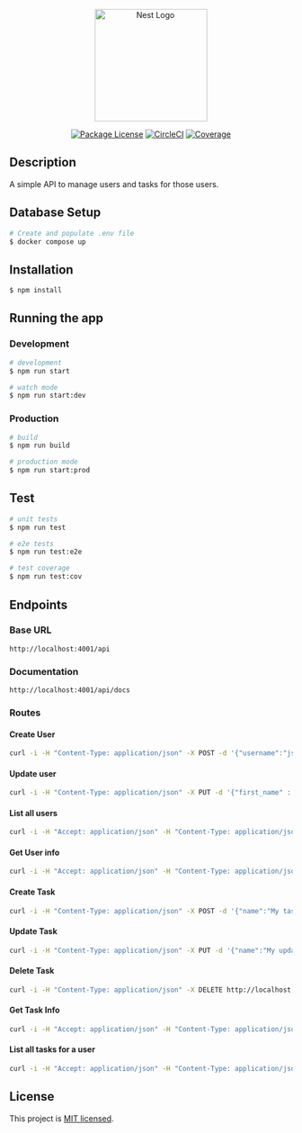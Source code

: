 <p align="center">
  <a href="http://nestjs.com/" target="blank"><img src="https://assets-global.website-files.com/64f709f1309acba2b5ccaa48/65086cff3f18fbe84ee4a16f_TourAxis_Colour.svg" width="200" alt="Nest Logo" /></a>
</p>

<p align="center">
<a href="https://www.npmjs.com/~nestjscore" target="_blank"><img src="https://img.shields.io/npm/l/@nestjs/core.svg" alt="Package License" /></a>
<a href="https://dl.circleci.com/status-badge/redirect/circleci/KWfnK6dwhHt5bTD2oTbL3A/N8yufgdxD6rc3ZiCh8zVUg/tree/main" target="_blank"><img src="https://dl.circleci.com/status-badge/img/circleci/KWfnK6dwhHt5bTD2oTbL3A/N8yufgdxD6rc3ZiCh8zVUg/tree/main.svg?style=shield" alt="CircleCI" /></a>
<a href="https://coveralls.io/github/nestjs/nest?branch=master" target="_blank"><img src="https://coveralls.io/repos/github/nestjs/nest/badge.svg?branch=master#9" alt="Coverage" /></a>
</p>

## Description

A simple API to manage users and tasks for those users.

## Database Setup

```bash
# Create and populate .env file
$ docker compose up
```

## Installation

```bash
$ npm install
```

## Running the app

### Development

```bash
# development
$ npm run start

# watch mode
$ npm run start:dev
```

### Production

```bash
# build
$ npm run build

# production mode
$ npm run start:prod
```

## Test

```bash
# unit tests
$ npm run test

# e2e tests
$ npm run test:e2e

# test coverage
$ npm run test:cov
```

## Endpoints

### Base URL

```
http://localhost:4001/api
```

### Documentation

```
http://localhost:4001/api/docs
```

### Routes

#### Create User

```sh
curl -i -H "Content-Type: application/json" -X POST -d '{"username":"jsmith","first_name" : "John", "last_name" : "Smith"}' http://localhost:4001/api/users
```

#### Update user

```sh
curl -i -H "Content-Type: application/json" -X PUT -d '{"first_name" : "John", "last_name" : "Doe"}' http://localhost:4001/api/users/{id}
```

#### List all users

```sh
curl -i -H "Accept: application/json" -H "Content-Type: application/json" -X GET http://hostname/api/users
```

#### Get User info

```sh
curl -i -H "Accept: application/json" -H "Content-Type: application/json" -X GET http://localhost:4001/api/users/{id}
```

#### Create Task

```sh
curl -i -H "Content-Type: application/json" -X POST -d '{"name":"My task","description" : "Description of task", "date_time" : "2016-05-25 14:25:00"}' http://localhost:4001/api/users/{user_id}/tasks
```

#### Update Task

```sh
curl -i -H "Content-Type: application/json" -X PUT -d '{"name":"My updated task"}' http://localhost:4001/api/users/{user_id}/tasks/{task_id}
```

#### Delete Task

```sh
curl -i -H "Content-Type: application/json" -X DELETE http://localhost:4001/api/users/{user_id}/tasks/{task_id}
```

#### Get Task Info

```sh
curl -i -H "Accept: application/json" -H "Content-Type: application/json" -X GET http://localhost:4001/api/users/{user_id}/tasks/{task_id}
```

#### List all tasks for a user

```sh
curl -i -H "Accept: application/json" -H "Content-Type: application/json" -X GET http://localhost:4001/api/users/{user_id}/tasks
```

## License

This project is [MIT licensed](LICENSE).
